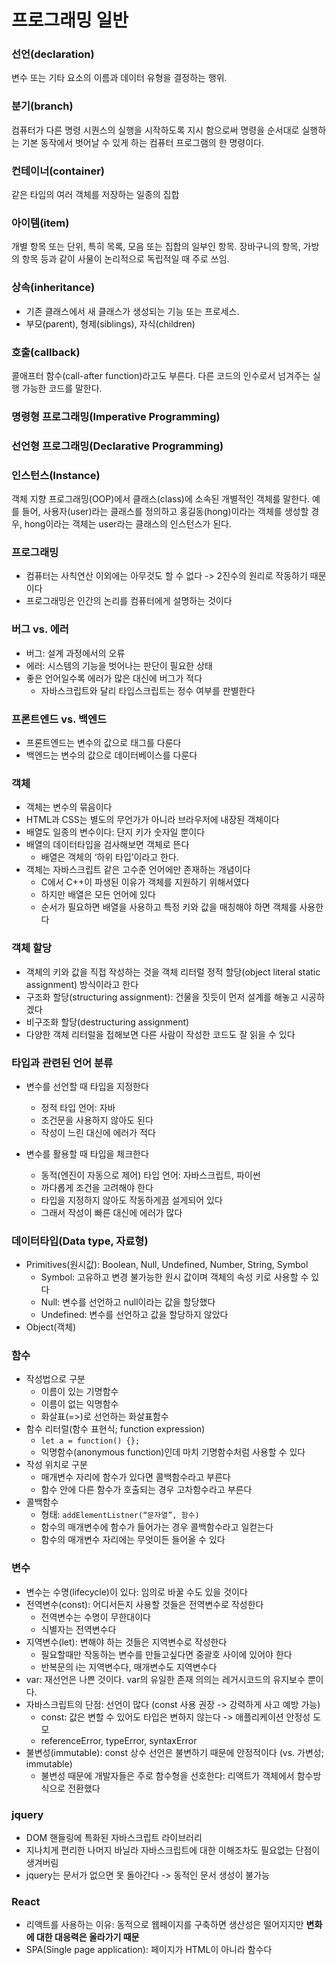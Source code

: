 # 프로그래밍 일반
### 선언(declaration)
변수 또는 기타 요소의 이름과 데이터 유형을 결정하는 행위.
### 분기(branch)
컴퓨터가 다른 명령 시퀀스의 실행을 시작하도록 지시 함으로써 명령을 순서대로 실행하는 기본 동작에서 벗어날 수 있게 하는 컴퓨터 프로그램의 한 명령이다.
### 컨테이너(container)
같은 타입의 여러 객체를 저장하는 일종의 집합
### 아이템(item)
개별 항목 또는 단위, 특히 목록, 모음 또는 집합의 일부인 항목. 장바구니의 항목, 가방의 항목 등과 같이 사물이 논리적으로 독립적일 때 주로 쓰임.
### 상속(inheritance)
- 기존 클래스에서 새 클래스가 생성되는 기능 또는 프로세스. 
- 부모(parent), 형제(siblings), 자식(children)
### 호출(callback)
콜애프터 함수(call-after function)라고도 부른다. 다른 코드의 인수로서 넘겨주는 실행 가능한 코드를 말한다.
### 명령형 프로그래밍(Imperative Programming)
### 선언형 프로그래밍(Declarative Programming)
### 인스턴스(Instance)
객체 지향 프로그래밍(OOP)에서 클래스(class)에 소속된 개별적인 객체를 말한다. 예를 들어, 사용자(user)라는 클래스를 정의하고 홍길동(hong)이라는 객체를 생성할 경우, hong이라는 객체는 user라는 클래스의 인스턴스가 된다. 
### 프로그래밍
- 컴퓨터는 사칙연산 이외에는 아무것도 할 수 없다 -> 2진수의 원리로 작동하기 때문이다
- 프로그래밍은 인간의 논리를 컴퓨터에게 설명하는 것이다
### 버그 vs. 에러
- 버그: 설계 과정에서의 오류
- 에러: 시스템의 기능을 벗어나는 판단이 필요한 상태
- 좋은 언어일수록 에러가 많은 대신에 버그가 적다
    - 자바스크립트와 달리 타입스크립트는 정수 여부를 판별한다
### 프론트엔드 vs. 백엔드
- 프론트엔드는 변수의 값으로 태그를 다룬다
- 백엔드는 변수의 값으로 데이터베이스를 다룬다
### 객체
- 객체는 변수의 묶음이다
- HTML과 CSS는 별도의 무언가가 아니라 브라우저에 내장된 객체이다
- 배열도 일종의 변수이다: 단지 키가 숫자일 뿐이다
- 배열의 데이터타입을 검사해보면 객체로 뜬다
  - 배열은 객체의 ‘하위 타입’이라고 한다.
- 객체는 자바스크립트 같은 고수준 언어에만 존재하는 개념이다
  - C에서 C++이 파생된 이유가 객체를 지원하기 위해서였다
  - 하지만 배열은 모든 언어에 있다
  - 순서가 필요하면 배열을 사용하고 특정 키와 값을 매칭해야 하면 객체를 사용한다

### 객체 할당
- 객체의 키와 값을 직접 작성하는 것을 객체 리터럴 정적 할당(object literal static assignment) 방식이라고 한다
- 구조화 할당(structuring assignment): 건물을 짓듯이 먼저 설계를 해놓고 시공하겠다
- 비구조화 할당(destructuring assignment)
- 다양한 객체 리터럴을 접해보면 다른 사람이 작성한 코드도 잘 읽을 수 있다

### 타입과 관련된 언어 분류
- 변수를 선언할 때 타입을 지정한다
  - 정적 타입 언어: 자바
  - 조건문을 사용하지 않아도 된다
  - 작성이 느린 대신에 에러가 적다

- 변수를 활용할 때 타입을 체크한다
  - 동적(엔진이 자동으로 제어) 타입 언어: 자바스크립트, 파이썬
  - 까다롭게 조건을 고려해야 한다
  - 타입을 지정하지 않아도 작동하게끔 설게되어 있다 
  - 그래서 작성이 빠른 대신에 에러가 많다

### 데이터타입(Data type, 자료형)
- Primitives(원시값): Boolean, Null, Undefined, Number, String, Symbol
  - Symbol: 고유하고 변경 불가능한 원시 값이며 객체의 속성 키로 사용할 수 있다
  - Null: 변수를 선언하고 null이라는 값을 할당했다
  - Undefined: 변수를 선언하고 값을 할당하지 않았다
- Object(객체)

### 함수
- 작성법으로 구분
  - 이름이 있는 기명함수
  - 이름이 없는 익명함수
  - 화살표(=>)로 선언하는 화살표함수
- 함수 리터럴(함수 표현식; function expression)
  - `let a = function() {};`
  - 익명함수(anonymous function)인데 마치 기명함수처럼 사용할 수 있다
- 작성 위치로 구분
  - 매개변수 자리에 함수가 있다면 콜백함수라고 부른다
  - 함수 안에 다른 함수가 호출되는 경우 고차함수라고 부른다
- 콜백함수
  - 형태: `addElementListner(“문자열”, 함수)`
  - 함수의 매개변수에 함수가 들어가는 경우 콜백함수라고 일컫는다
  - 함수의 매개변수 자리에는 무엇이든 들어올 수 있다

### 변수
- 변수는 수명(lifecycle)이 있다: 임의로 바꿀 수도 있을 것이다
- 전역변수(const): 어디서든지 사용할 것들은 전역변수로 작성한다
  - 전역변수는 수명이 무한대이다
  - 식별자는 전역변수다
- 지역변수(let): 변해야 하는 것들은 지역변수로 작성한다
  - 필요할때만 작동하는 변수를 만들고싶다면 중괄호 사이에 있어야 한다
  - 반복문의 i는 지역변수다, 매개변수도 지역변수다
- var: 재선언은 나쁜 것이다. var의 유일한 존재 의의는 레거시코드의 유지보수 뿐이다.
- 자바스크립트의 단점: 선언이 많다 (const 사용 권장 -> 강력하게 사고 예방 가능)
  - const: 값은 변할 수 있어도 타입은 변하지 않는다 -> 애플리케이션 안정성 도모
  - referenceError, typeError, syntaxError
- 불변성(immutable): const 상수 선언은 불변하기 때문에 안정적이다 (vs. 가변성; immutable)
  - 불변성 때문에 개발자들은 주로 함수형을 선호한다: 리액트가 객체에서 함수방식으로 전환했다 

### jquery
- DOM 핸들링에 특화된 자바스크립트 라이브러리
- 지나치게 편리한 나머지 바닐라 자바스크립트에 대한 이해조차도 필요없는 단점이 생겨버림
- jquery는 문서가 없으면 못 돌아간다 -> 동적인 문서 생성이 불가능

### React
- 리액트를 사용하는 이유: 동적으로 웹페이지를 구축하면 생산성은 떨어지지만 **변화에 대한 대응력은 올라가기 때문**
- SPA(Single page application): 페이지가 HTML이 아니라 함수다